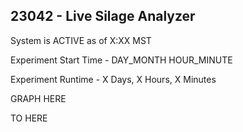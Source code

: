 23042 - Live Silage Analyzer
--------------------------------------------------------------------------------------

System is ACTIVE as of X:XX MST

Experiment Start Time - DAY_MONTH HOUR_MINUTE

Experiment Runtime    - X Days, X Hours, X Minutes

GRAPH HERE













TO HERE
